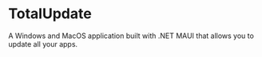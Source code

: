 # TotalUpdate
A Windows and MacOS application built with .NET MAUI that allows you to update all your apps.
